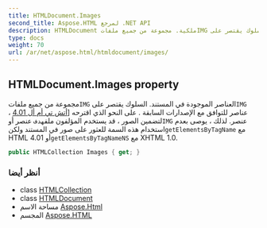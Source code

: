 ```yaml
---
title: HTMLDocument.Images
second_title: Aspose.HTML لمرجع .NET API
description: HTMLDocument ملكية. مجموعة من جميع ملفاتIMG العناصر الموجودة في المستند. السلوك يقتصر علىIMG عناصر للتوافق مع الإصدارات السابقة . على النحو الذي اقترحه أتش تي أم أل 4.01  لتضمين الصور  قد يستخدم المؤلفون ملفهدف عنصر أوIMG عنصر. لذلك  يوصى بعدم استخدام هذه السمة للعثور على صور في المستند ولكنgetElementsByTagName مع HTML 4.01 أوgetElementsByTagNameNS مع XHTML 1.0.
type: docs
weight: 70
url: /ar/net/aspose.html/htmldocument/images/
---
```

## HTMLDocument.Images property

مجموعة من جميع ملفات`IMG` العناصر الموجودة في المستند. السلوك يقتصر على`IMG` عناصر للتوافق مع الإصدارات السابقة . على النحو الذي اقترحه [[أتش تي أم أل 4.01](http://www.w3.org/TR/1999/REC-html401-19991224) ، لتضمين الصور ، قد يستخدم المؤلفون ملف`هدف` عنصر أو`IMG` عنصر. لذلك ، يوصى بعدم استخدام هذه السمة للعثور على صور في المستند ولكن`getElementsByTagName` مع HTML 4.01 أو`getElementsByTagNameNS` مع XHTML 1.0.

```csharp
public HTMLCollection Images { get; }
```

### أنظر أيضا

* class [HTMLCollection](../../../aspose.html.collections/htmlcollection/)
* class [HTMLDocument](../)
* مساحة الاسم [Aspose.Html](../../htmldocument/)
* المجسم [Aspose.HTML](../../../)


